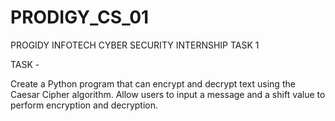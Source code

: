 # PRODIGY_CS_01
PROGIDY INFOTECH CYBER SECURITY INTERNSHIP TASK 1


TASK -

Create a Python program that can encrypt and decrypt text using the Caesar Cipher algorithm. Allow users to input a message and a shift value to perform encryption and decryption.
